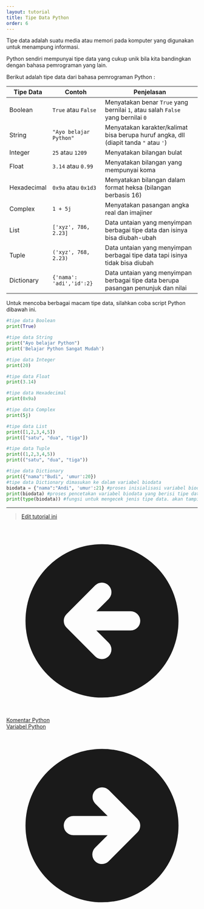 ```yaml
---
layout: tutorial
title: Tipe Data Python
order: 6
---
```


Tipe data adalah suatu media atau memori pada komputer yang digunakan untuk menampung informasi.

Python sendiri mempunyai tipe data yang cukup unik bila kita bandingkan dengan bahasa pemrograman yang lain.

Berikut adalah tipe data dari bahasa pemrograman Python :

| Tipe Data   | Contoh                   | Penjelasan                                                                           |
| ----------- | ------------------------ | ------------------------------------------------------------------------------------ |
| Boolean     | `True` atau `False`      | Menyatakan benar `True` yang bernilai `1`, atau salah `False` yang bernilai `0`      |
| String      | `"Ayo belajar Python"`   | Menyatakan karakter/kalimat bisa berupa huruf angka, dll (diapit tanda `"` atau `'`) |
| Integer     | `25` atau `1209`         | Menyatakan bilangan bulat                                                            |
| Float       | `3.14` atau `0.99`       | Menyatakan bilangan yang mempunyai koma                                              |
| Hexadecimal | `0x9a` atau `0x1d3`      | Menyatakan bilangan dalam format heksa (bilangan berbasis 16)                        |
| Complex     | `1 + 5j `                | Menyatakan pasangan angka real dan imajiner                                          |
| List        | `['xyz', 786, 2.23]`     | Data untaian yang menyimpan berbagai tipe data dan isinya bisa diubah-ubah           |
| Tuple       | `('xyz', 768, 2.23)`     | Data untaian yang menyimpan berbagai tipe data tapi isinya tidak bisa diubah         |
| Dictionary  | `{'nama': 'adi','id':2}` | Data untaian yang menyimpan berbagai tipe data berupa pasangan penunjuk dan nilai    |

Untuk mencoba berbagai macam tipe data, silahkan coba script Python dibawah ini.

```python
#tipe data Boolean
print(True)

#tipe data String
print("Ayo belajar Python")
print('Belajar Python Sangat Mudah')

#tipe data Integer
print(20)

#tipe data Float
print(3.14)

#tipe data Hexadecimal
print(0x9a)

#tipe data Complex
print(5j)

#tipe data List
print([1,2,3,4,5])
print(["satu", "dua", "tiga"])

#tipe data Tuple
print((1,2,3,4,5))
print(("satu", "dua", "tiga"))

#tipe data Dictionary
print({"nama":"Budi", 'umur':20})
#tipe data Dictionary dimasukan ke dalam variabel biodata
biodata = {"nama":"Andi", 'umur':21} #proses inisialisasi variabel biodata
print(biodata) #proses pencetakan variabel biodata yang berisi tipe data Dictionary
print(type(biodata)) #fungsi untuk mengecek jenis tipe data. akan tampil <class 'dict'> yang berarti dict adalah tipe data dictionary
```

---

> [Edit tutorial ini](https://github.com/belajarpythoncom/belajarpython.com/blob/master/docs/tutorial/tipe-data-python.md)

<div class="mt-8 inline justify-between gap-x-4 md:flex">
  <div class="flex justify-center mb-4 md:mb-0">
    <a href="/tutorial/komentar-python" class="text-primary-300 hover:text-primary-300 order-2 flex h-12 items-center rounded-full bg-blue-500 bg-opacity-20 px-8 text-base hover:no-underline md:order-1">
      <svg xmlns="http://www.w3.org/2000/svg" class="mr-1 h-5 w-5" viewBox="0 0 20 20" fill="currentColor">
        <path fill-rule="evenodd" d="M10 18a8 8 0 100-16 8 8 0 000 16zm.707-10.293a1 1 0 00-1.414-1.414l-3 3a1 1 0 000 1.414l3 3a1 1 0 001.414-1.414L9.414 11H13a1 1 0 100-2H9.414l1.293-1.293z" clip-rule="evenodd" />
      </svg>
      <span class="-mt-0.5">Komentar Python</span>
    </a>
  </div>
  <div class="order-1 flex justify-center">
    <a href="/tutorial/variabel-python" class="order-1 flex h-12 items-center rounded-full bg-gradient-to-l from-yellow-500 to-yellow-400 px-8 text-base text-black shadow-xl hover:text-black hover:no-underline hover:shadow md:order-2">
      <span class="-mt-0.5">Variabel Python</span>
      <svg xmlns="http://www.w3.org/2000/svg" class="ml-1 h-5 w-5" viewBox="0 0 20 20" fill="currentColor">
        <path fill-rule="evenodd" d="M10 18a8 8 0 100-16 8 8 0 000 16zm3.707-8.707l-3-3a1 1 0 00-1.414 1.414L10.586 9H7a1 1 0 100 2h3.586l-1.293 1.293a1 1 0 101.414 1.414l3-3a1 1 0 000-1.414z" clip-rule="evenodd" />
      </svg>
    </a>
  </div>
</div>
